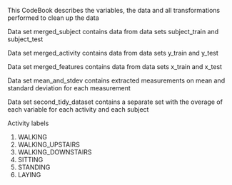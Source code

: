 This CodeBook describes the variables, the data and all transformations performed to clean up the data

Data set   merged_subject       contains data from data sets subject_train and subject_test

Data set   merged_activity      contains data from data sets y_train and y_test

Data set   merged_features      contains data from data sets x_train and x_test

Data set   mean_and_stdev       contains extracted measurements on mean and standard deviation for each measurement

Data set   second_tidy_dataset  contains a separate set with the overage of each variable for each activity and each subject


Activity labels
1. WALKING
2. WALKING_UPSTAIRS
3. WALKING_DOWNSTAIRS
4. SITTING
5. STANDING
6. LAYING
